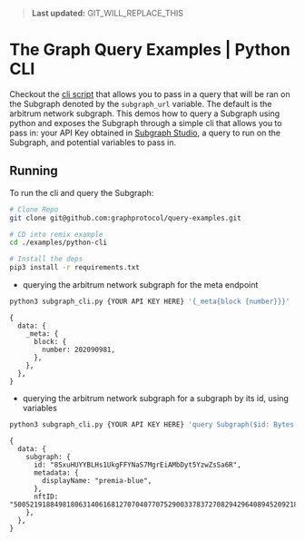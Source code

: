 > **Last updated:** GIT_WILL_REPLACE_THIS

# The Graph Query Examples | Python CLI

Checkout the [cli script](./subgraph_cli.py) that allows you to pass in a query that will be ran on the Subgraph denoted by the `subgraph_url` variable. The default is the arbitrum network subgraph.
This demos how to query a Subgraph using python and exposes the Subgraph through a simple cli that allows you to pass in: your API Key obtained in [Subgraph Studio](https://thegraph.com/studio/apikeys), a query to run on the Subgraph, and potential variables to pass in.

## Running

To run the cli and query the Subgraph:

```bash
# Clone Repo
git clone git@github.com:graphprotocol/query-examples.git

# CD into remix example
cd ./examples/python-cli

# Install the deps
pip3 install -r requirements.txt
```

- querying the arbitrum network subgraph for the meta endpoint

```bash
python3 subgraph_cli.py {YOUR API KEY HERE} '{_meta{block {number}}}'
```

```json5
{
  data: {
    _meta: {
      block: {
        number: 202090981,
      },
    },
  },
}
```

- querying the arbitrum network subgraph for a subgraph by its id, using variables

```bash
python3 subgraph_cli.py {YOUR API KEY HERE} 'query Subgraph($id: Bytes!) { subgraph(id: $id) {id nftID metadata { displayName }} }' --variables '{"id":"8SxuHUYYBLHs1UkgFFYNaS7MgrEiAMbDyt5YzwZsSa6R"}'
```

```json5
{
  data: {
    subgraph: {
      id: "8SxuHUYYBLHs1UkgFFYNaS7MgrEiAMbDyt5YzwZsSa6R",
      metadata: {
        displayName: "premia-blue",
      },
      nftID: "50052191884981806314061681270704077075290033783727082942964089452092187147494",
    },
  },
}
```
